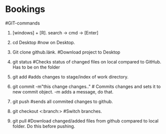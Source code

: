 # Bookings

#GIT-commands

1. [windows] + [R]. search -> cmd -> [Enter]
2. cd Desktop #now on Desktop. 
3. Git clone github.länk. #Download project to Desktop

4. git status   #Checks status of changed files on local compared to GitHub. Has to be on the folder
5. git add      #adds changes to stage/index of work directory.
6. git commit -m"this change changes.." # Commits changes and sets it to new commit object. -m adds a message, do that.
7. git push     #sends all commited changes to github. 
8. git checkout <:branch:> #Switch branches. 

9. git pull #Download changed/added files from github compared to local folder. Do this before pushing. 
